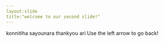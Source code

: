 ```yaml
---
layout:slide
title:"welcome to our second slide!"
---
```

konnitiha sayounara thankyou ari
Use the left arrow to go back!
